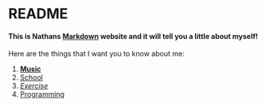 # README

#### This is Nathans [Markdown](https://daringfireball.net/projects/markdown/syntax) website and it will tell you a little about myself! 

Here are the things that I want you to know about me:

1. [**Music**](Music.md) 
2. [<u>School</u>](School.md)
3. [*Exercise* ](Exercise.md)
4. [Programming]()








